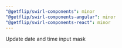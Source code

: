 ```yaml
---
"@getflip/swirl-components": minor
"@getflip/swirl-components-angular": minor
"@getflip/swirl-components-react": minor
---
```


Update date and time input mask
